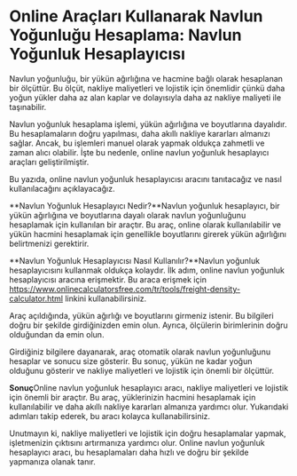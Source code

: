 Online Araçları Kullanarak Navlun Yoğunluğu Hesaplama: Navlun Yoğunluk Hesaplayıcısı
====================================================================================

Navlun yoğunluğu, bir yükün ağırlığına ve hacmine bağlı olarak hesaplanan bir ölçüttür. Bu ölçüt, nakliye maliyetleri ve lojistik için önemlidir çünkü daha yoğun yükler daha az alan kaplar ve dolayısıyla daha az nakliye maliyeti ile taşınabilir.

Navlun yoğunluk hesaplama işlemi, yükün ağırlığına ve boyutlarına dayalıdır. Bu hesaplamaların doğru yapılması, daha akıllı nakliye kararları almanızı sağlar. Ancak, bu işlemleri manuel olarak yapmak oldukça zahmetli ve zaman alıcı olabilir. İşte bu nedenle, online navlun yoğunluk hesaplayıcı araçları geliştirilmiştir.

Bu yazıda, online navlun yoğunluk hesaplayıcısı aracını tanıtacağız ve nasıl kullanılacağını açıklayacağız.

**Navlun Yoğunluk Hesaplayıcı Nedir?**Navlun yoğunluk hesaplayıcı, bir yükün ağırlığına ve boyutlarına dayalı olarak navlun yoğunluğunu hesaplamak için kullanılan bir araçtır. Bu araç, online olarak kullanılabilir ve yükün hacmini hesaplamak için genellikle boyutlarını girerek yükün ağırlığını belirtmenizi gerektirir.

**Navlun Yoğunluk Hesaplayıcısı Nasıl Kullanılır?**Navlun yoğunluk hesaplayıcısını kullanmak oldukça kolaydır. İlk adım, online navlun yoğunluk hesaplayıcısı aracına erişmektir. Bu araca erişmek için <https://www.onlinecalculatorsfree.com/tr/tools/freight-density-calculator.html> linkini kullanabilirsiniz.

Araç açıldığında, yükün ağırlığı ve boyutlarını girmeniz istenir. Bu bilgileri doğru bir şekilde girdiğinizden emin olun. Ayrıca, ölçülerin birimlerinin doğru olduğundan da emin olun.

Girdiğiniz bilgilere dayanarak, araç otomatik olarak navlun yoğunluğunu hesaplar ve sonucu size gösterir. Bu sonuç, yükün ne kadar yoğun olduğunu gösterir ve nakliye maliyetleri ve lojistik için önemli bir ölçüttür.

**Sonuç**Online navlun yoğunluk hesaplayıcı aracı, nakliye maliyetleri ve lojistik için önemli bir araçtır. Bu araç, yüklerinizin hacmini hesaplamak için kullanılabilir ve daha akıllı nakliye kararları almanıza yardımcı olur. Yukarıdaki adımları takip ederek, bu aracı kolayca kullanabilirsiniz.

Unutmayın ki, nakliye maliyetleri ve lojistik için doğru hesaplamalar yapmak, işletmenizin çıktısını artırmanıza yardımcı olur. Online navlun yoğunluk hesaplayıcı aracı, bu hesaplamaları daha hızlı ve doğru bir şekilde yapmanıza olanak tanır.